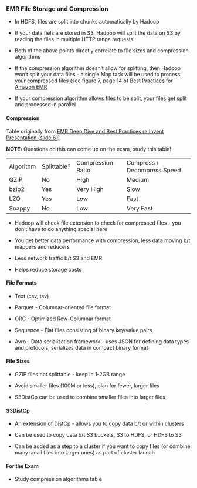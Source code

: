 ### EMR File Storage and Compression

* In HDFS, files are split into chunks automatically by Hadoop

* If your data fiels are stored in S3, Hadoop will split the data on S3 by reading the files in multiple HTTP range requests

* Both of the above points directly correlate to file sizes and compression algorithms

* If the compression algorithm doesn’t allow for splitting, then Hadoop won’t split your data files - a single Map task will be used to process your compressed files (see figure 7, page 14 of [Best Practices for Amazon EMR](https://d0.awsstatic.com/whitepapers/aws-amazon-emr-best-practices.pdf)

* If your compression algorithm allows files to be split, your files get split and processed in parallel

#### Compression

Table originally from [EMR Deep Dive and Best Practices re:Invent Presentation (slide 61)](https://www.slideshare.net/AmazonWebServices/amazon-emr-deep-dive-best-practices-67651043)

**NOTE:** Questions on this can come up on the exam, study this table!

<table>
  <tr>
    <td>Algorithm</td>
    <td>Splittable?</td>
    <td>Compression Ratio</td>
    <td>Compress / Decompress Speed</td>
  </tr>
  <tr>
    <td>GZIP</td>
    <td>No</td>
    <td>High</td>
    <td>Medium</td>
  </tr>
  <tr>
    <td>bzip2</td>
    <td>Yes</td>
    <td>Very High</td>
    <td>Slow</td>
  </tr>
  <tr>
    <td>LZO</td>
    <td>Yes</td>
    <td>Low</td>
    <td>Fast</td>
  </tr>
  <tr>
    <td>Snappy</td>
    <td>No</td>
    <td>Low</td>
    <td>Very Fast</td>
  </tr>
</table>


* Hadoop will check file extension to check for compressed files - you don’t have to do anything special here

* You get better data performance with compression, less data moving b/t mappers and reducers

* Less network traffic b/t S3 and EMR

* Helps reduce storage costs

#### File Formats

* Text (csv, tsv)

* Parquet - Columnar-oriented file format

* ORC - Optimized Row-Columnar format

* Sequence - Flat files consisting of binary key/value pairs

* Avro - Data serialization framework - uses JSON for defining data types and protocols, serializes data in compact binary format

#### File Sizes

* GZIP files not splittable - keep in 1-2GB range

* Avoid smaller files (100M or less), plan for fewer, larger files

* S3DistCp can be used to combine smaller files into larger files

#### S3DistCp

* An extension of DistCp - allows you to copy data b/t or within clusters

* Can be used  to copy data b/t S3 buckets, S3 to HDFS, or HDFS to S3

* Can be added as a step to a cluster if you want to copy files (or combine many small files into larger ones) as part of cluster launch

#### For the Exam

* Study compression algorithms table
